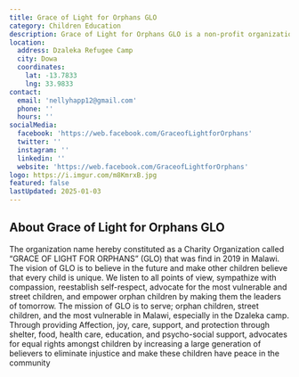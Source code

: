 ```yaml
---
title: Grace of Light for Orphans GLO
category: Children Education
description: Grace of Light for Orphans GLO is a non-profit organization that provides education to orphan children, street children, and the most vulnerable in Malawi, especially in the Dzaleka camp. 
location:
  address: Dzaleka Refugee Camp
  city: Dowa
  coordinates:
    lat: -13.7833
    lng: 33.9833
contact:
  email: 'nellyhapp12@gmail.com'
  phone: ''
  hours: ''
socialMedia:
  facebook: 'https://web.facebook.com/GraceofLightforOrphans'
  twitter: ''
  instagram: ''
  linkedin: ''
  website: 'https://web.facebook.com/GraceofLightforOrphans'
logo: https://i.imgur.com/m8KmrxB.jpg
featured: false
lastUpdated: 2025-01-03
---
```


## About Grace of Light for Orphans GLO

The organization name hereby constituted as a Charity Organization called “GRACE OF LIGHT FOR ORPHANS” (GLO) that was find in 2019 in Malawi. The vision of GLO is to believe in the future and make other children believe that every child is unique. We listen to all points of view, sympathize with compassion, reestablish self-respect, advocate for the most vulnerable and street children, and empower orphan children by making them the leaders of tomorrow. The mission of GLO is to serve; orphan children, street children, and the most vulnerable in Malawi, especially in the Dzaleka camp. Through providing Affection, joy, care, support, and protection through shelter, food, health care, education, and psycho-social support, advocates for equal rights amongst children by increasing a large generation of believers to eliminate injustice and make these children have peace in the community



